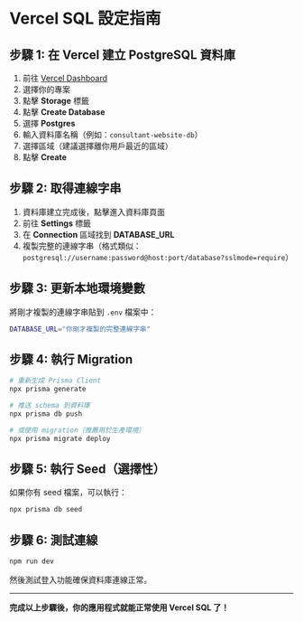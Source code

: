 # Vercel SQL 設定指南

## 步驟 1: 在 Vercel 建立 PostgreSQL 資料庫

1. 前往 [Vercel Dashboard](https://vercel.com/dashboard)
2. 選擇你的專案
3. 點擊 **Storage** 標籤
4. 點擊 **Create Database**
5. 選擇 **Postgres**
6. 輸入資料庫名稱（例如：`consultant-website-db`）
7. 選擇區域（建議選擇離你用戶最近的區域）
8. 點擊 **Create**

## 步驟 2: 取得連線字串

1. 資料庫建立完成後，點擊進入資料庫頁面
2. 前往 **Settings** 標籤
3. 在 **Connection** 區域找到 **DATABASE_URL**
4. 複製完整的連線字串（格式類似：`postgresql://username:password@host:port/database?sslmode=require`）

## 步驟 3: 更新本地環境變數

將剛才複製的連線字串貼到 `.env` 檔案中：

```bash
DATABASE_URL="你剛才複製的完整連線字串"
```

## 步驟 4: 執行 Migration

```bash
# 重新生成 Prisma Client
npx prisma generate

# 推送 schema 到資料庫
npx prisma db push

# 或使用 migration（推薦用於生產環境）
npx prisma migrate deploy
```

## 步驟 5: 執行 Seed（選擇性）

如果你有 seed 檔案，可以執行：
```bash
npx prisma db seed
```

## 步驟 6: 測試連線

```bash
npm run dev
```

然後測試登入功能確保資料庫連線正常。

---

**完成以上步驟後，你的應用程式就能正常使用 Vercel SQL 了！**